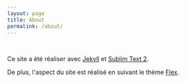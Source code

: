 ```yaml
---
layout: page
title: About
permalink: /about/
---
```

<br/>
<p>
Ce site a été réaliser avec <a href="http://jekyllrb.com/">Jekyll</a> et <a href="http://www.sublimetext.com/2">Sublim Text 2</a>.
</p>
<p>
De plus, l'aspect du site est réalisé en suivant le thème <a href="http://jekyllthemes.org/themes/flex/">Flex</a>.
</p>